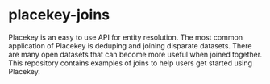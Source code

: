 # placekey-joins

Placekey is an easy to use API for entity resolution. The most common application of Placekey is deduping and joining disparate datasets. There are many open datasets that can become more useful when joined together. This repository contains examples of joins to help users get started using Placekey.
